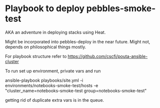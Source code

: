 # Playbook to deploy pebbles-smoke-test

AKA an adventure in deploying stacks using Heat.

Might be incorporated into pebbles-deploy in the near future. Might not,
depends on philosophical things mostly.

For playbook structure refer to https://github.com/cscfi/pouta-ansible-cluster


To run set up environment, private vars and run

  ansible-playbook playbooks/site.yml -i \
  environments/notebooks-smoke-test/hosts -e \
  "cluster_name=notebooks-smoke-test group=notebooks-smoke-test"

getting rid of duplicate extra vars is in the queue.
